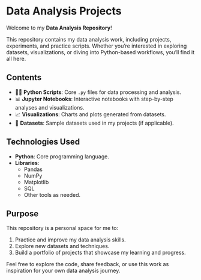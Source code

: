 # **Data Analysis Projects**  

Welcome to my **Data Analysis Repository**!  

This repository contains my data analysis work, including projects, experiments, and practice scripts. Whether you’re interested in exploring datasets, visualizations, or diving into Python-based workflows, you’ll find it all here.  

## **Contents**  
- 🧑‍💻 **Python Scripts**: Core `.py` files for data processing and analysis.  
- 📊 **Jupyter Notebooks**: Interactive notebooks with step-by-step analyses and visualizations.  
- 📈 **Visualizations**: Charts and plots generated from datasets.  
- 📂 **Datasets**: Sample datasets used in my projects (if applicable).  

## **Technologies Used**  
- **Python**: Core programming language.  
- **Libraries**:  
  - Pandas  
  - NumPy  
  - Matplotlib
  - SQL
  - Other tools as needed.  

## **Purpose**  
This repository is a personal space for me to:  
1. Practice and improve my data analysis skills.  
2. Explore new datasets and techniques.  
3. Build a portfolio of projects that showcase my learning and progress.  

Feel free to explore the code, share feedback, or use this work as inspiration for your own data analysis journey.  

